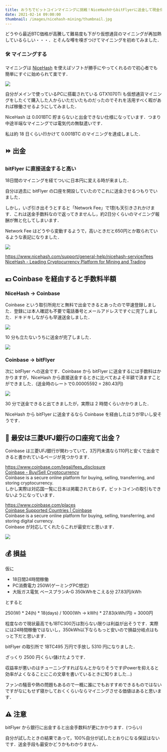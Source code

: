 ```yaml
---
title: おうちでビットコインマイニングに挑戦！NiceHashからbitFlyerに送金して現金化した
date: 2021-02-14 09:00:00
thumbnail: /images/nicehash-mining/thumbnail.jpg
---
```


どうやら最近BTC価格が高騰して難易度も下がり仮想通貨のマイニングが再加熱しているらしい・・・．とそんな噂を嗅ぎつけてマイニングを初めてみました．

<!-- more -->

### 🛠 マイニングする

マイニングは [NiceHash](http://nicehash.com/) を使えばソフトが勝手にやってくれるので初心者でも簡単にすぐに始められて楽です．

![](/images/nicehash-mining/nicehash1.jpg)

自分がメインで使っているPCに搭載されている GTX1070Ti も仮想通貨マイニングをしたくて購入した人からいただいたものだったのでそれを活用すべく暇があれば稼働させるようにしてみました．

NiceHash は 0.001BTC 貯まらないと出金できない仕様になっています．つまり中途半端なマイニングでは電気代の無駄遣いです．

私は約 18 日くらい(!)かけて 0.001BTC のマイニングを達成しました．

## ⏩ 出金

### bitFlyer に直接送金すると高い

18日間のマイニングを経てついに日本円に変える時が来ました．

自分は過去に bitFlyer の口座を開設していたのでこれに送金させるつもりでいました．

しかし，いざ引き出そうとすると「Network Fee」で1割も天引きされかけます．これは送金手数料なので返ってきませんし，約2日分くらいのマイニング報酬が無と化してしまいます．

Network Fee はどうやら変動するようで，高いときだと650円とか取られているような表記になりました．

![](/images/nicehash-mining/fee1.png)

<div class="bcard-wrapper"><span class="bcard-header withgfav"><div class="bcard-favicon" style="background-image: url(https://www.google.com/s2/favicons?domain=https://www.nicehash.com/support/general-help/nicehash-service/fees)"></div><div class="bcard-site"><a href="https://www.nicehash.com/support/general-help/nicehash-service/fees" rel="nofollow" target="_blank"></a></div><div class="bcard-url"><a href="https://www.nicehash.com/support/general-help/nicehash-service/fees" rel="nofollow" target="_blank">https://www.nicehash.com/support/general-help/nicehash-service/fees</a></div></span><span class="bcard-main"><div class="bcard-title"><a href="https://www.nicehash.com/support/general-help/nicehash-service/fees" rel="nofollow" target="_blank">NiceHash - Leading Cryptocurrency Platform for Mining and Trading</a></div><div class="bcard-description"></div></span></div>



## 💴 Coinbase を経由すると手数料半額

### NiceHash → Coinbase

Coinbase という取引所宛だと無料で出金できるとあったので早速登録しました．登録には本人確認も不要で電話番号とメールアドレスですぐに完了しました．ドキドキしながらも早速送金しました．

![](/images/nicehash-mining/fee2.png)

10 分も立たないうちに送金が完了しました．

![](/images/nicehash-mining/coinbase.png)

### Coinbase → bitFlyer

次に bitFlyer への送金です．Coinbase から bitFlyer に送金するには手数料はかかりますが，NiceHash から直接送金するときに比べておよそ半額で済ますことができました．(送金時のレートで0.00005592 = 280.43円)

![](/images/nicehash-mining/coinbase2.png)

30 分で送金できると出てきましたが，実際は 2 時間くらいかかりました．

NiceHash から bitFlyer に送金するなら Coinbase を経由したほうが早いし安そうです．

## 🏦 最安は三菱UFJ銀行の口座宛て出金？

Coinbase は三菱UFJ銀行が関わっていて，3万円未満なら110円と安くで出金できると書かれているページが見つかります．
[<div class="bcard-wrapper"><span class="bcard-header withgfav"><div class="bcard-favicon" style="background-image: url(https://www.google.com/s2/favicons?domain=https://www.coinbase.com/legal/fees_disclosure)"></div><div class="bcard-site"><a href="https://www.coinbase.com/legal/fees_disclosure" rel="nofollow" target="_blank"></a></div><div class="bcard-url"><a href="https://www.coinbase.com/legal/fees_disclosure" rel="nofollow" target="_blank">https://www.coinbase.com/legal/fees_disclosure</a></div></span><span class="bcard-main withogimg"><div class="bcard-title"><a href="https://www.coinbase.com/legal/fees_disclosure" rel="nofollow" target="_blank">Coinbase - Buy/Sell Cryptocurrency</a></div><div class="bcard-description">Coinbase is a secure online platform for buying, selling, transferring, and storing cryptocurrency.</div><a href="https://www.coinbase.com/legal/fees_disclosure" rel="nofollow" target="_blank"><div class="bcard-img" style="background-image: url(https://www.coinbase.com/img/og-default.jpg)"></div></a></span></div>](https://www.coinbase.com/legal/fees_disclosure)
しかし実際は対応国一覧に日本は掲載されておらず，ビットコインの取引もできないようになっています．
<div class="bcard-wrapper"><span class="bcard-header withgfav"><div class="bcard-favicon" style="background-image: url(https://www.google.com/s2/favicons?domain=https://www.coinbase.com/places)"></div><div class="bcard-site"><a href="https://www.coinbase.com/places" rel="nofollow" target="_blank"></a></div><div class="bcard-url"><a href="https://www.coinbase.com/places" rel="nofollow" target="_blank">https://www.coinbase.com/places</a></div></span><span class="bcard-main withogimg"><div class="bcard-title"><a href="https://www.coinbase.com/places" rel="nofollow" target="_blank">Coinbase Supported Countries | Coinbase</a></div><div class="bcard-description">Coinbase is a secure online platform for buying, selling, transferring, and storing digital currency.</div><a href="https://www.coinbase.com/places" rel="nofollow" target="_blank"><div class="bcard-img" style="background-image: url(https://www.coinbase.com/img/og-default.jpg)"></div></a></span></div>
Coinbase が対応してくれたらこれが最安だと思います．

![](/images/nicehash-mining/coinbase3.png)


## 💰 損益

仮に

- 18日間24時間稼働
- PC消費電力 250W(ゲーミングPC想定)
- 大阪ガス電気 ベースプランA-G 350kWhをこえる分 27.83円/kWh

とすると

250(W) * 24(h) * 18(days) / 1000(Wh → kWh) * 27.83(kWh/円) = 3000円

程度なので現状最高でも1BTC300万は割らない限りは利益が出そうです．実際には24時間稼働ではないし，350kWh以下ならもっと安いので損益分岐点はもっと下だと思います．

bitFlyer の取引所で 1BTC495 万円で手放し 5310 円になりました．

ざっくり 2500 円くらい儲けたようです．

収益率が悪いのはチューニングすればなんとかなりそうです(Powerを抑えると効率がよくなることにこの文章を書いているときに知りました...)

ファンの騒音や熱の問題もあるので一概に誰にでもおすすめできるものではないですがなにもせず寝かしておくくらいならマイニングさせる価値はあると思います．

## ⚠ 注意

bitFlyer から銀行に出金すると出金手数料が更にかかります．(つらい)

自分が試したときの結果であって，100%自分が試したとおりになる保証はないです．送金手段も最安かどうかもわかりません．


